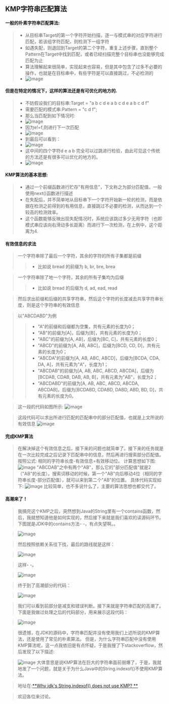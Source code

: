 KMP字符串匹配算法
---

#### 一般的朴素字符串匹配算法:

>+ 从目标串Target的第一个字符开始扫描，逐一与模式串的对应字符进行匹配，若该组字符匹配，则检测下一组字符
>+ 如遇失配，则退回到Target的第二个字符，重复上述步骤，直到整个Pattern在Target中找到匹配，或者已经扫描完整个目标串也没能够完成匹配为止
>+ 算法理解起来很简单，实现起来也容易，但是其中包含了过多不必要的操作，也就是在目标串中，有些字符是可以直接跳过，不必检测的
>+ ![image](images/2013-10-23-1.png)

#### 但是在特定的情况下，这样的算法还是有可优化的地方的.

>+ 不妨假设我们的目标串:Target =  "a b c d e a b c d e a b c d f"
>+ 需要匹配的模式串:Pattern = "c d f";
>+ 那么当匹配到如下情况时:
>+ ![image](images/2013-10-23-2.png)
>+ 因为e!=f,则进行下一次匹配
>+ ![image](images/2013-10-23-3.png)
>+ 到最后可以看到：
>+ ![image](images/2013-10-23-4.png)
>+ 这中间的四个字符d e a b 完全可以过跳进行检验，由此可见这个传统的方法还是有很多可以优化的地方的。
>+ ![image](images/2013-10-23-5.png)

#### KMP算法的基本思想:

>+ 通过一个前缀函数进行贮存"有用信息"，下文称之为部分匹配值，一般使用next()函数进行描述
>+ 在失配后，并不简单地从目标串下一个字符开始新一轮的检测，而是依据在检测之前得到的有用信息，直接跳过不必要的检测，从而达到一个较高的检测效率。
>+ 这个函数能够反映出现失配情况时，系统应该跳过多少无用字符（也即模式串应该向右滑动多长距离）而进行下一次检测，在上例中，这个距离为4.

#### 有效信息的求法

> 一个字符串除了最后一个字符，其余的字符的所有子集都是前缀
> > * 比如说 bread 的前缀为 b, br, bre, brea

> 一个字符串除了地一个字符，其余的所有子集均为后缀
> > * 比如说 bread 的后缀为 d, ad, ead, read

> 然后求出前缀和后缀的共享字符串，然后这个字符的长度减去共享字符串长度，则是这个字符串的有效信息

> 以"ABCDABD"为例
> > * "A"的前缀和后缀都为空集，共有元素的长度为0；
> > * "AB"的前缀为[A]，后缀为[B]，共有元素的长度为0；
> > * "ABC"的前缀为[A, AB]，后缀为[BC, C]，共有元素的长度0；
> > * "ABCD"的前缀为[A, AB, ABC]，后缀为[BCD, CD, D]，共有元素的长度为0；
> > * "ABCDA"的前缀为[A, AB, ABC, ABCD]，后缀为[BCDA, CDA, DA, A]，共有元素为"A"，长度为1；
> > * "ABCDAB"的前缀为[A, AB, ABC, ABCD, ABCDA]，后缀为[BCDAB, CDAB, DAB, AB, B]，共有元素为"AB"，长度为2；
> > * "ABCDABD"的前缀为[A, AB, ABC, ABCD, ABCDA, ABCDAB]，后缀为[BCDABD, CDABD, DABD, ABD, BD, D]，共有元素的长度为0。

> 这一段的代码如图所示:
> ![image](images/2013-10-23-6.png)

> 这段代码可以求出所进行匹配的匹配串中的部分匹配值，也就是上文所说的有效信息
> ![image](images/2013-10-23-7.png)

#### 完成KMP算法
> 在解决掉这个有效信息之后，接下来的问题也就简单了。接下来的任务就是在一次比较完成之后记录下匹配串中的信息，然后再进行搜索部分匹配值。
> 按照公式: 相同的字符串长度-有效信息=有效移动位。
> 计算思想如下图:
> ![image](images/2013-10-23-8.png)
> "ABCDAB"之中有两个"AB"，那么它的"部分匹配值"就是2（"AB"的长度）。搜索词移动的时候，第一个"AB"向后移动4位（相同的字符串长度-部分匹配值），就可以来到第二个"AB"的位置。
> 具体代码实现如下:
> ![image](images/2013-10-23-9.png)
> 比较简单，也不多说什么了，主要的算法思想也都交代了。

#### 高潮来了！
> 我搞完这个KMP之后，突然想到Java的String里有一个contains函数，然后，我就想知道他是如何实现的，然后接下来就是我们喜欢的读源码环节。
> 下图就是JDK中的contains方法- -，有点失望啊。。

> ![image](images/2013-10-23-10.png)

> 然后按照依赖关系往下找，最后的路线就是这样：

> ![image](images/2013-10-23-11.png)

> 这样- -。

> ![image](images/2013-10-23-12.png)

> 终于到了高潮部分的代码：

> ![image](images/2013-10-23-13.png)

> 我们可以看到前部分是减支和错误判断。接下来就是字符串匹配的高潮了。
> 下面是我做过处理之后的代码部分，用来展示这段代码：

> ![image](images/2013-10-23-14.png)

> 很遗憾，在JDK的源码中，字符串匹配并没有使用我们上述所说的KMP算法，还是使用了常见的朴素算法。
> 但是，为什么字符串匹配中没有使用KMP算法呢，这一点我依旧是有点怀疑，于是我搜了下stackoverflow，然后发现了以下描述:

> ![image](images/2013-10-23-15.png)
> 大体意思是说KMP算法在巨大的字符串面前弱爆了，于是，我就地发了一个问题，就是关于为什么Java中的String.indexof()不使用KMP算法。

> 地址在:[**Why jdk's String.indexof() does not use KMP? **](http://stackoverflow.com/questions/19543547/why-jdks-string-indexof-does-not-use-kmp)

> 欢迎各位来讨论。